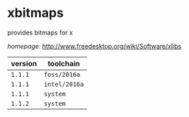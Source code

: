 # xbitmaps

provides bitmaps for x

*homepage*: <http://www.freedesktop.org/wiki/Software/xlibs>

version | toolchain
--------|----------
``1.1.1`` | ``foss/2016a``
``1.1.1`` | ``intel/2016a``
``1.1.1`` | ``system``
``1.1.2`` | ``system``

